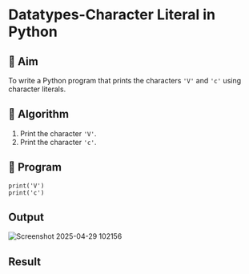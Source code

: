 # Datatypes-Character Literal in Python

## 🎯 Aim
To write a Python program that prints the characters `'V'` and `'c'` using character literals.

## 🧠 Algorithm
1. Print the character `'V'`.
2. Print the character `'c'`.

## 🧾 Program
```
print('V')
print('c')
```

## Output

![Screenshot 2025-04-29 102156](https://github.com/user-attachments/assets/c9a55b2f-1291-48ac-9142-294c86134d0f)

## Result
